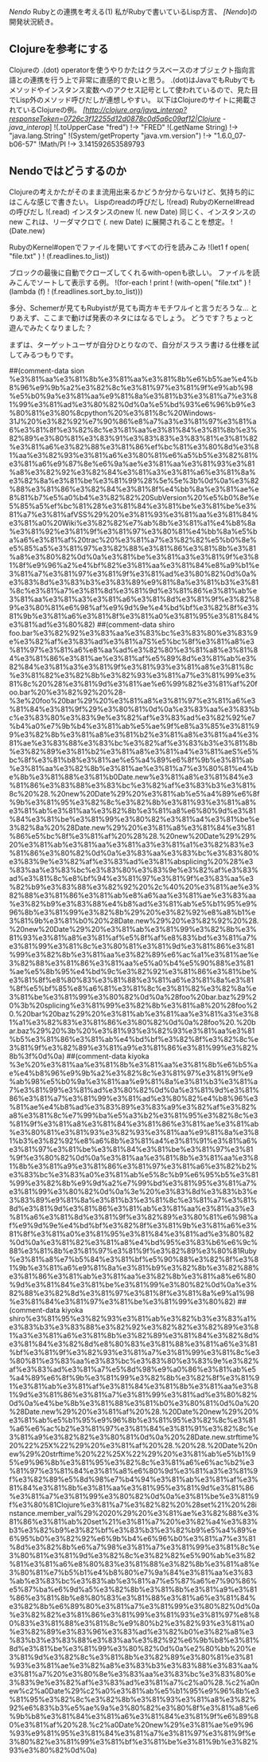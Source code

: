 *Nendo* Rubyとの連携を考える(1)
私がRubyで書いているLisp方言、 *[Nendo*]の開発状況続き。

## Clojureを参考にする
Clojureの .(dot) operatorを使うやりかたはクラスベースのオブジェクト指向言語との連携を行う上で非常に直感的で良いと思う。
.(dot)はJavaでもRubyでもメソッドやインスタンス変数へのアクセス記号として使われているので、見た目でLisp外のメソッド呼びだしが連想しやすい。
以下はClojureのサイトに掲載されているClojureの例。
 *[http://clojure.org/java_interop?responseToken=0726c3f12255d12d0878c0d5a6c09af12|Clojure - java_interop*]
!(.toUpperCase "fred")
!-> "FRED"
!(.getName String)
!-> "java.lang.String"
!(System/getProperty "java.vm.version")
!-> "1.6.0_07-b06-57"
!Math/PI
!-> 3.141592653589793

## Nendoではどうするのか
Clojureの考えかたがそのまま流用出来るかどうか分からないけど、気持ち的にはこんな感じで書きたい。
 Lispのreadの呼びだし
!(read)
 RubyのKernel#readの呼びだし
!(.read)
 インスタンスのnew
!(. new Date)
 同じく、インスタンスのnew
 これは、リーダマクロで (. new Date) に展開されることを想定。
!(Date.new)

 RubyのKernel#openでファイルを開いてすべての行を読みこみ
!(let1 f open( "file.txt" )
!  (f.readlines.to_list))

 ブロックの最後に自動でクローズしてくれるwith-openも欲しい。
 ファイルを読みこんでソートして表示する例。
!(for-each
!  print
!  (with-open( "file.txt" )
!    (lambda (f)
!     (f.readlines.sort_by.to_list)))

多分、Schemerが見てもRubyistが見ても両方キモチワルイと言うだろうな...
とりあえず、ここまで動けば発表のネタにはなるでしょう。
どうです？ちょっと遊んでみたくなりました？

まずは、ターゲットユーザが自分ひとりなので、自分がスラスラ書ける仕様を試してみるつもりです。

##(comment-data sion %e3%81%aa%e3%81%8b%e3%81%aa%e3%81%8b%e6%b5%ae%e4%b8%96%e9%9b%a2%e3%82%8c%e3%81%97%e3%81%9f%e9%ab%98%e5%b0%9a%e3%81%aa%e9%81%8a%e3%81%b3%e3%81%a7%e3%81%99%e3%81%ad%e3%80%82%0d%0a%e5%bd%93%e6%96%b9%e3%80%81%e3%80%8cpython%20%e3%81%8c%20Windows-31J%20%e3%82%92%e7%90%86%e8%a7%a3%e3%81%97%e3%81%a6%e3%81%8f%e3%82%8c%e3%81%aa%e3%81%84%e3%81%8b%e3%82%89%e3%80%81%e3%83%91%e3%83%83%e3%83%81%e3%81%82%e3%81%a6%e3%82%88%e3%81%86%ef%bc%81%e3%80%8d%e3%81%aa%e3%82%93%e3%81%a6%e3%80%81%e6%a5%b5%e3%82%81%e3%81%a6%e9%87%8e%e6%9a%ae%e3%81%aa%e3%81%93%e3%81%a8%e3%82%92%e3%82%84%e3%81%a3%e3%81%a6%e3%81%8a%e3%82%8a%e3%81%be%e3%81%99%28%5e%5e%3b%0d%0a%e3%82%88%e3%81%86%e3%82%84%e3%81%8f%e4%bb%8a%e3%81%ae%e8%81%b7%e5%a0%b4%e3%82%82%20SubVersion%20%e5%b0%8e%e5%85%a5%ef%bc%81%28%e3%81%84%e3%81%be%e3%81%be%e3%81%a7%e3%81%afVSS%29%20%e3%81%93%e3%81%aa%e3%81%84%e3%81%a0%20Wiki%e3%82%82%e7%ab%8b%e3%81%a1%e4%b8%8a%e3%81%92%e3%81%9f%e3%81%97%e3%80%81%e4%bb%8a%e5%ba%a6%e3%81%af%20trac%20%e3%81%a7%e3%82%82%e5%b0%8e%e5%85%a5%e3%81%97%e3%82%88%e3%81%86%e3%81%8b%e3%81%a8%e3%80%82%0d%0a%e3%81%be%e3%81%a3%e3%81%9f%e3%81%8f%e9%96%a2%e4%bf%82%e3%81%aa%e3%81%84%e8%a9%b1%e3%81%a7%e3%81%97%e3%81%9f%e3%81%ad%e3%80%82%0d%0a%e3%83%8d%e3%83%b3%e3%83%89%e9%81%8a%e3%81%b3%e3%81%8c%e3%81%a7%e3%81%8d%e3%81%9d%e3%81%86%e3%81%ab%e3%81%aa%e3%81%a3%e3%81%a6%e3%81%8d%e3%81%9f%e3%82%89%e3%80%81%e6%98%af%e9%9d%9e%e4%bd%bf%e3%82%8f%e3%81%9b%e3%81%a6%e3%81%8f%e3%81%a0%e3%81%95%e3%81%84%e3%81%ad%e3%80%82)
##(comment-data shiro foo.bar%e3%82%92%e3%83%aa%e3%83%bc%e3%83%80%e3%83%9e%e3%82%af%e3%83%ad%e3%81%a7S%e5%bc%8f%e3%81%a8%e3%81%97%e3%81%a6%e8%aa%ad%e3%82%80%e3%81%a8%e3%81%84%e3%81%86%e3%81%ae%e3%81%af%e5%89%8d%e3%81%ab%e3%82%84%e3%81%a3%e3%81%9f%e3%81%93%e3%81%a8%e3%81%8c%e3%81%82%e3%82%8b%e3%82%93%e3%81%a7%e3%81%99%e3%81%8c%20%28%e3%81%9d%e3%81%ae%e6%99%82%e3%81%af%20foo.bar%20%e3%82%92%20%28-%3e%20foo%20bar%29%20%e3%81%a8%e3%81%97%e3%81%a6%e3%81%84%e3%81%9f%29%e3%80%81%0d%0a%e3%83%aa%e3%83%bc%e3%83%80%e3%83%9e%e3%82%af%e3%83%ad%e3%82%92%e7%b4%a0%e7%9b%b4%e3%81%ab%e5%ae%9f%e8%a3%85%e3%81%99%e3%82%8b%e3%81%a8%e3%81%b2%e3%81%a8%e3%81%a4%e3%81%ae%e3%83%88%e3%83%bc%e3%82%af%e3%83%b3%e3%81%8b%e3%82%89%e3%81%b2%e3%81%a8%e3%81%a4%e3%81%aeS%e5%bc%8f%e3%81%b8%e3%81%ae%e5%a4%89%e6%8f%9b%e3%81%ab%e3%81%aa%e3%82%8b%e3%81%ae%e3%81%a7%e3%80%81%e4%be%8b%e3%81%88%e3%81%b0Date.new%e3%81%a8%e3%81%84%e3%81%86%e3%83%88%e3%83%bc%e3%82%af%e3%83%b3%e3%81%8c%20%28.%20new%20Date%29%20%e3%81%ab%e5%a4%89%e6%8f%9b%e3%81%95%e3%82%8c%e3%82%8b%e3%81%93%e3%81%a8%e3%81%ab%e3%81%aa%e3%82%8b%e3%81%a8%e6%80%9d%e3%81%84%e3%81%be%e3%81%99%e3%80%82%e3%81%a4%e3%81%be%e3%82%8a%20%28Date.new%29%20%e3%81%a8%e3%81%84%e3%81%86%e5%bc%8f%e3%81%af%20%28%28.%20new%20Date%29%29%20%e3%81%ab%e3%81%aa%e3%81%a3%e3%81%a1%e3%82%83%e3%81%86%e3%80%82%0d%0a%e3%83%aa%e3%83%bc%e3%83%80%e3%83%9e%e3%82%af%e3%83%ad%e3%81%absplicing%20%28%e3%83%aa%e3%83%bc%e3%83%80%e3%83%9e%e3%82%af%e3%83%ad%e3%81%8c%e8%bf%94%e3%81%97%e3%81%9f%e3%83%aa%e3%82%b9%e3%83%88%e3%82%92%20%2c%40%20%e3%81%ae%e3%82%88%e3%81%86%e3%81%ab%e8%a6%aa%e3%81%ae%e3%83%aa%e3%82%b9%e3%83%88%e4%b8%ad%e3%81%ab%e5%b1%95%e9%96%8b%e3%81%99%e3%82%8b%29%20%e3%82%92%e8%a8%b1%e3%81%9b%e3%81%b0%20%28Date.new%29%20%e3%82%92%20%28.%20new%20Date%29%20%e3%81%ab%e3%81%99%e3%82%8b%e3%81%93%e3%81%a8%e3%81%af%e5%8f%af%e8%83%bd%e3%81%a7%e3%81%99%e3%81%8c%e3%80%81%e3%81%9d%e3%81%86%e3%81%99%e3%82%8b%e3%81%aa%e3%82%89%e6%ac%a1%e3%81%ae%e3%82%88%e3%81%86%e3%81%aa%e5%a0%b4%e5%90%88%e3%81%ae%e5%8b%95%e4%bd%9c%e3%82%92%e3%81%86%e3%81%be%e3%81%8f%e8%80%83%e3%81%88%e3%81%a6%e3%81%8a%e3%81%8f%e5%bf%85%e8%a6%81%e3%81%8c%e3%81%82%e3%82%8a%e3%81%be%e3%81%99%e3%80%82%0d%0a%28foo%20bar.baz%29%20%3b%20splicing%e3%81%99%e3%82%8b%e3%81%a8%20%28foo%20.%20bar%20baz%29%20%e3%81%ab%e3%81%aa%e3%81%a3%e3%81%a1%e3%82%83%e3%81%86%e3%80%82%0d%0a%28foo%20.%20bar.baz%29%20%3b%20%e3%81%93%e3%82%93%e3%81%aa%e3%81%b5%e3%81%86%e3%81%ab%e4%bd%bf%e3%82%8f%e3%82%8c%e3%81%9f%e3%82%89%e3%81%a9%e3%81%86%e3%81%99%e3%82%8b%3f%0d%0a)
##(comment-data kiyoka %3e%20%e3%81%aa%e3%81%8b%e3%81%aa%e3%81%8b%e6%b5%ae%e4%b8%96%e9%9b%a2%e3%82%8c%e3%81%97%e3%81%9f%e9%ab%98%e5%b0%9a%e3%81%aa%e9%81%8a%e3%81%b3%e3%81%a7%e3%81%99%e3%81%ad%e3%80%82%0d%0a%e3%81%9d%e3%81%86%e3%81%a7%e3%81%99%e3%81%ad%e3%80%82%e4%b8%96%e3%81%ae%e4%b8%ad%e3%83%89%e3%83%a9%e3%82%af%e3%82%a8%e3%81%8c%e7%99%ba%e5%a3%b2%e3%81%95%e3%82%8c%e3%81%9f%e3%81%a8%e3%81%84%e3%81%86%e3%81%ae%e3%81%ab%e3%80%81%e3%81%93%e3%82%93%e3%81%aa%e9%81%8a%e3%81%b3%e3%82%92%e8%a6%8b%e3%81%a4%e3%81%91%e3%81%a6%e3%81%97%e3%81%be%e3%81%84%e3%81%be%e3%81%97%e3%81%9f%e3%80%82%0d%0a%e3%81%aa%e3%81%8b%e3%81%aa%e3%81%8b%e3%81%a9%e3%81%86%e3%81%97%e3%81%a6%e3%82%b2%e3%83%bc%e3%83%a0%e3%81%ab%e5%8c%b9%e6%95%b5%e3%81%99%e3%82%8b%e9%9d%a2%e7%99%bd%e3%81%95%e3%81%a7%e3%81%99%e3%80%82%0d%0a%3e%20%e3%83%8d%e3%83%b3%e3%83%89%e9%81%8a%e3%81%b3%e3%81%8c%e3%81%a7%e3%81%8d%e3%81%9d%e3%81%86%e3%81%ab%e3%81%aa%e3%81%a3%e3%81%a6%e3%81%8d%e3%81%9f%e3%82%89%e3%80%81%e6%98%af%e9%9d%9e%e4%bd%bf%e3%82%8f%e3%81%9b%e3%81%a6%e3%81%8f%e3%81%a0%e3%81%95%e3%81%84%e3%81%ad%e3%80%82%0d%0a%e3%81%82%e3%81%a8%e4%bd%95%e3%83%b6%e6%9c%88%e3%81%8b%e3%81%97%e3%81%9f%e3%82%89%e3%80%81Ruby%e3%81%a8%e7%b5%84%e3%81%bf%e5%90%88%e3%82%8f%e3%81%9b%e3%81%a6%e9%81%8a%e3%81%b9%e3%82%8b%e3%82%88%e3%81%86%e3%81%ab%e3%81%aa%e3%82%8b%e3%81%a8%e6%80%9d%e3%81%84%e3%81%be%e3%81%99%e3%80%82%0d%0a%e3%82%88%e3%82%8d%e3%81%97%e3%81%8f%e3%81%8a%e9%a1%98%e3%81%84%e3%81%97%e3%81%be%e3%81%99%e3%80%82)
##(comment-data kiyoka shiro%e3%81%95%e3%82%93%e3%81%ab%e3%82%b3%e3%83%a1%e3%83%b3%e3%83%88%e3%82%92%e3%82%82%e3%82%89%e3%81%a3%e3%81%a6%e3%81%8b%e3%82%89%e3%81%84%e3%82%8d%e3%81%84%e3%82%8d%e8%80%83%e3%81%88%e3%81%a6%e3%81%bf%e3%81%9f%e3%82%93%e3%81%a7%e3%81%99%e3%81%8c%e3%80%81%e3%83%aa%e3%83%bc%e3%83%80%e3%83%9e%e3%82%af%e3%83%ad%e3%81%a7%e5%8d%98%e9%a0%86%e3%81%ab%e5%a4%89%e6%8f%9b%e3%81%99%e3%82%8b%e3%82%8f%e3%81%91%e3%81%ab%e3%81%af%e3%81%84%e3%81%8b%e3%81%aa%e3%81%9d%e3%81%86%e3%81%a7%e3%81%99%e3%81%ad%e3%80%82%0d%0a%e4%be%8b%e3%81%88%e3%81%b0%e3%80%81%0d%0a%20%28Date.new%29%20%e3%81%af%20%28.%20Date%20new%29%20%e3%81%ab%e5%b1%95%e9%96%8b%e3%81%95%e3%82%8c%e3%81%a6%e6%ac%b2%e3%81%97%e3%81%84%e3%81%91%e3%82%8c%e3%81%a9%e3%82%82%e3%80%81%0d%0a%20%28Date.new.strftime%20%22%25X%22%29%20%e3%81%af%20%28.%20%28.%20Date%20new%29%20strftime%20%22%25X%22%29%20%e3%81%ab%e5%b1%95%e9%96%8b%e3%81%95%e3%82%8c%e3%81%a6%e6%ac%b2%e3%81%97%e3%81%84%e3%81%a8%e6%80%9d%e3%81%a3%e3%81%9f%e3%82%89%e5%8d%98%e7%b4%94%e3%81%ab%e3%81%af%e3%81%84%e3%81%8b%e3%81%aa%e3%81%95%e3%81%9d%e3%81%86%e3%81%a7%e3%81%99%e3%80%82%0d%0a%e3%81%be%e3%81%9f%e3%80%81Clojure%e3%81%a7%e3%82%82%20%28set%21%20%28instance.member_val%29%2020%29%20%e3%81%ae%e3%82%88%e3%81%86%e3%81%ab%20set%21%e3%81%a7%20%e3%82%a4%e3%83%b3%e3%82%b9%e3%82%bf%e3%83%b3%e3%82%b9%e5%a4%89%e6%95%b0%e3%82%92%e6%9b%b4%e6%96%b0%e3%81%a7%e3%81%8d%e3%82%8b%e6%a7%98%e3%81%a7%e3%81%99%e3%81%8c%e3%80%81%e3%81%9d%e3%82%8c%e3%82%82%e5%90%ab%e3%82%81%e3%81%a6%e8%80%83%e3%81%88%e3%82%8b%e3%81%a8%e3%80%81%e7%b5%b1%e4%b8%80%e7%9a%84%e3%81%aa%e3%83%ab%e3%83%bc%e3%83%ab%e3%81%a7%e5%87%a6%e7%90%86%e5%87%ba%e6%9d%a5%e3%82%8b%e3%81%8b%e3%81%a9%e3%81%86%e3%81%8b%e8%80%83%e3%81%88%e3%81%a6%e3%81%84%e3%82%8b%e6%89%80%e3%81%a7%e3%81%99%e3%80%82%0d%0a%e3%82%82%e3%81%86%e3%81%99%e3%81%93%e3%81%97%e8%80%83%e3%81%88%e3%81%8c%e9%80%b2%e3%82%93%e3%81%a0%e3%82%89%e3%83%96%e3%83%ad%e3%82%b0%e3%82%a8%e3%83%b3%e3%83%88%e3%83%aa%e3%82%92%e6%9b%b8%e3%81%8d%e3%81%be%e3%81%99%e3%80%82%0d%0a%e2%80%bb%20%e3%81%9d%e3%82%8c%e3%81%8b%e3%82%89%e3%80%81%e3%81%93%e3%81%ae%e3%82%a8%e3%83%b3%e3%83%88%e3%83%aa%e3%81%a7%20%e3%80%8e%e3%83%aa%e3%83%bc%e3%83%80%e3%83%9e%e3%82%af%e3%83%ad%e3%81%a7%c2%a0%28.%c2%a0new%c2%a0Date%29%c2%a0%e3%81%ab%e5%b1%95%e9%96%8b%e3%81%95%e3%82%8c%e3%82%8b%e3%81%93%e3%81%a8%e3%82%92%e6%83%b3%e5%ae%9a%e3%80%82%e3%80%8f%e3%81%a8%e6%9b%b8%e3%81%84%e3%81%a6%e3%81%84%e3%81%9f%e6%89%80%e3%81%af%20%28.%c2%a0Date%20new%29%e3%81%ae%e9%96%93%e9%81%95%e3%81%84%e3%81%a7%e3%81%97%e3%81%9f%e3%80%82%e3%81%99%e3%81%bf%e3%81%be%e3%81%9b%e3%82%93%e3%80%82%0d%0a)
